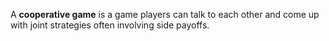 A **cooperative game** is a game players can talk to each other and come up with joint strategies often involving side payoffs.